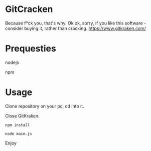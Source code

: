 # GitCracken
Because f*ck you, that's why. Ok ok, sorry, if you like this software - consider buying it, rather than cracking.
https://www.gitkraken.com/

# Prequesties
nodejs

npm

# Usage
Clone repository on your pc, cd into it.

Close GitKraken.

`npm install`

`node main.js`

Enjoy
